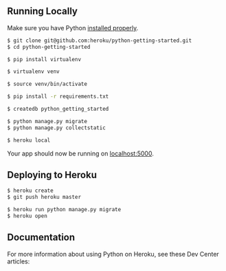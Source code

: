 ## Running Locally

Make sure you have Python [installed properly](http://install.python-guide.org).

```sh
$ git clone git@github.com:heroku/python-getting-started.git
$ cd python-getting-started

$ pip install virtualenv

$ virtualenv venv

$ source venv/bin/activate

$ pip install -r requirements.txt

$ createdb python_getting_started

$ python manage.py migrate
$ python manage.py collectstatic

$ heroku local
```

Your app should now be running on [localhost:5000](http://localhost:5000/).

## Deploying to Heroku

```sh
$ heroku create
$ git push heroku master

$ heroku run python manage.py migrate
$ heroku open
```


## Documentation

For more information about using Python on Heroku, see these Dev Center articles:

